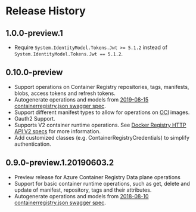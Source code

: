 # Release History

## 1.0.0-preview.1

- Require `System.IdentityModel.Tokens.Jwt >= 5.1.2` instead of `System.IdentityModel.Tokens.Jwt == 5.1.2`.

## 0.10.0-preview

- Support operations on Container Registry repositories, tags, manifests, blobs, access tokens and refresh tokens.
- Autogenerate operations and models from [2019-08-15 containerregistry.json swagger spec](https://github.com/Azure/azure-rest-api-specs/blob/master/specification/containerregistry/data-plane/Microsoft.ContainerRegistry/preview/2019-08-15/containerregistry.json).
- Support different manifest types to allow for operations on [OCI](https://www.opencontainers.org/about) images.
- Oauth2 Support.
- Supports V2 container runtime operations. See [Docker Registry HTTP API V2 specs](https://docs.docker.com/registry/spec/api/) for more information.
- Add customized classes (e.g. ContainerRegistryCredentials) to simplify authentication.

## 0.9.0-preview.1.20190603.2

- Preview release for Azure Container Registry Data plane operations
- Support for basic container runtime operations, such as get, delete and update of manifest, repository, tags and their attributes.
- Autogenerate operations and models from [2018-08-10 containerregistry.json swagger spec](https://github.com/Azure/azure-rest-api-specs/blob/master/specification/containerregistry/data-plane/Microsoft.ContainerRegistry/preview/2018-08-10/containerregistry.json).

